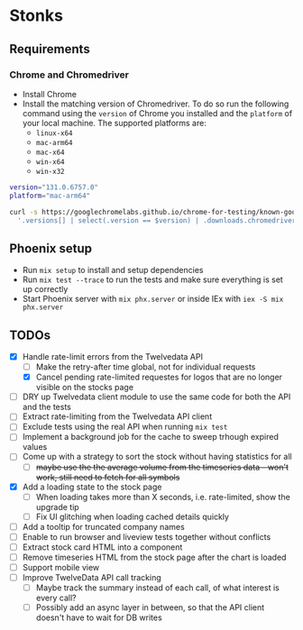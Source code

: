 # Stonks

## Requirements

### Chrome and Chromedriver

- Install Chrome
- Install the matching version of Chromedriver. To do so run the following command using the `version` of Chrome you installed and the `platform` of your local machine. The supported platforms are:
  - `linux-x64`
  - `mac-arm64`
  - `mac-x64`
  - `win-x64`
  - `win-x32`

```bash
version="131.0.6757.0"
platform="mac-arm64"

curl -s https://googlechromelabs.github.io/chrome-for-testing/known-good-versions-with-downloads.json | jq -r --arg version "$version" --arg platform "$platform" \
  '.versions[] | select(.version == $version) | .downloads.chromedriver[] | select(.platform == $platform) | .url' | xargs curl -sO
```

## Phoenix setup

- Run `mix setup` to install and setup dependencies
- Run `mix test --trace` to run the tests and make sure everything is set up correctly
- Start Phoenix server with `mix phx.server` or inside IEx with `iex -S mix phx.server`

## TODOs

- [x] Handle rate-limit errors from the Twelvedata API
  - [ ] Make the retry-after time global, not for individual requests
  - [x] Cancel pending rate-limited requestes for logos that are no longer visible on the stocks page
- [ ] DRY up Twelvedata client module to use the same code for both the API and the tests
- [ ] Extract rate-limiting from the Twelvedata API client
- [ ] Exclude tests using the real API when running `mix test`
- [ ] Implement a background job for the cache to sweep trhough expired values
- [ ] Come up with a strategy to sort the stock without having statistics for all
  - [ ] ~~maybe use the the average volume from the timeseries data - won't work, still need to fetch for all symbols~~
- [x] Add a loading state to the stock page
  - [ ] When loading takes more than X seconds, i.e. rate-limited, show the upgrade tip
  - [ ] Fix UI glitching when loading cached details quickly
- [ ] Add a tooltip for truncated company names
- [ ] Enable to run browser and liveview tests together without conflicts
- [ ] Extract stock card HTML into a component
- [ ] Remove timeseries HTML from the stock page after the chart is loaded
- [ ] Support mobile view
- [ ] Improve TwelveData API call tracking
  - [ ] Maybe track the summary instead of each call, of what interest is every call?
  - [ ] Possibly add an async layer in between, so that the API client doesn't have to wait for DB writes
